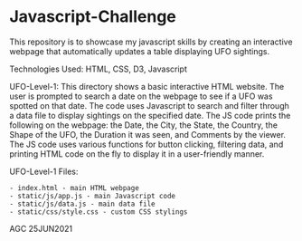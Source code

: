# Javascript-Challenge

This repository is to showcase my javascript skills by creating an interactive webpage that automatically updates a table displaying UFO sightings.

Technologies Used: HTML, CSS, D3, Javascript

UFO-Level-1: This directory shows a basic interactive HTML website. The user is prompted to search a date on the webpage to see if a UFO was spotted on that date. The code uses Javascript to search and filter through a data file to display sightings on the specified date. The JS code prints the following on the webpage: the Date, the City, the State, the Country, the Shape of the UFO, the Duration it was seen, and Comments by the viewer. The JS code uses various functions for button clicking, filtering data, and printing HTML code on the fly to display it in a user-friendly manner.

UFO-Level-1 Files: 

    - index.html - main HTML webpage
    - static/js/app.js - main Javascript code
    - static/js/data.js - main data file
    - static/css/style.css - custom CSS stylings

AGC 25JUN2021

